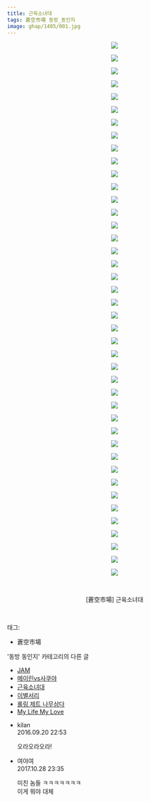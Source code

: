 ```yaml
---
title: 근육소녀대
tags: 蒼空市場 동방_동인지
image: ghap/1405/001.jpg
---
```

<div class="article">
<p style="text-align: center; clear: none; float: none;"><img src="{{ site.nasurl }}/ghap/1405/001.jpg"/></p>
<p style="text-align: center; clear: none; float: none;"><img src="{{ site.nasurl }}/ghap/1405/002.jpg"/></p>
<p style="text-align: center; clear: none; float: none;"><img src="{{ site.nasurl }}/ghap/1405/003.jpg"/></p>
<p style="text-align: center; clear: none; float: none;"><img src="{{ site.nasurl }}/ghap/1405/004.jpg"/></p>
<p style="text-align: center; clear: none; float: none;"><img src="{{ site.nasurl }}/ghap/1405/005.jpg"/></p>
<p style="text-align: center; clear: none; float: none;"><img src="{{ site.nasurl }}/ghap/1405/006.jpg"/></p>
<p style="text-align: center; clear: none; float: none;"><img src="{{ site.nasurl }}/ghap/1405/007.jpg"/></p>
<p style="text-align: center; clear: none; float: none;"><img src="{{ site.nasurl }}/ghap/1405/008.jpg"/></p>
<p style="text-align: center; clear: none; float: none;"><img src="{{ site.nasurl }}/ghap/1405/009.jpg"/></p>
<p style="text-align: center; clear: none; float: none;"><img src="{{ site.nasurl }}/ghap/1405/010.jpg"/></p>
<p style="text-align: center; clear: none; float: none;"><img src="{{ site.nasurl }}/ghap/1405/011.jpg"/></p>
<p style="text-align: center; clear: none; float: none;"><img src="{{ site.nasurl }}/ghap/1405/012.jpg"/></p>
<p style="text-align: center; clear: none; float: none;"><img src="{{ site.nasurl }}/ghap/1405/013.jpg"/></p>
<p style="text-align: center; clear: none; float: none;"><img src="{{ site.nasurl }}/ghap/1405/014.jpg"/></p>
<p style="text-align: center; clear: none; float: none;"><img src="{{ site.nasurl }}/ghap/1405/015.jpg"/></p>
<p style="text-align: center; clear: none; float: none;"><img src="{{ site.nasurl }}/ghap/1405/016.jpg"/></p>
<p style="text-align: center; clear: none; float: none;"><img src="{{ site.nasurl }}/ghap/1405/017.jpg"/></p>
<p style="text-align: center; clear: none; float: none;"><img src="{{ site.nasurl }}/ghap/1405/018.jpg"/></p>
<p style="text-align: center; clear: none; float: none;"><img src="{{ site.nasurl }}/ghap/1405/019.jpg"/></p>
<p style="text-align: center; clear: none; float: none;"><img src="{{ site.nasurl }}/ghap/1405/020.jpg"/></p>
<p style="text-align: center; clear: none; float: none;"><img src="{{ site.nasurl }}/ghap/1405/021.jpg"/></p>
<p style="text-align: center; clear: none; float: none;"><img src="{{ site.nasurl }}/ghap/1405/022.jpg"/></p>
<p style="text-align: center; clear: none; float: none;"><img src="{{ site.nasurl }}/ghap/1405/023.jpg"/></p>
<p style="text-align: center; clear: none; float: none;"><img src="{{ site.nasurl }}/ghap/1405/024.jpg"/></p>
<p style="text-align: center; clear: none; float: none;"><img src="{{ site.nasurl }}/ghap/1405/025.jpg"/></p>
<p style="text-align: center; clear: none; float: none;"><img src="{{ site.nasurl }}/ghap/1405/026.jpg"/></p>
<p style="text-align: center; clear: none; float: none;"><img src="{{ site.nasurl }}/ghap/1405/027.jpg"/></p>
<p style="text-align: center; clear: none; float: none;"><img src="{{ site.nasurl }}/ghap/1405/028.jpg"/></p>
<p style="text-align: center; clear: none; float: none;"><img src="{{ site.nasurl }}/ghap/1405/029.jpg"/></p>
<p style="text-align: center; clear: none; float: none;"><img src="{{ site.nasurl }}/ghap/1405/030.jpg"/></p>
<p style="text-align: center; clear: none; float: none;"><img src="{{ site.nasurl }}/ghap/1405/031.jpg"/></p>
<p style="text-align: center; clear: none; float: none;"><img src="{{ site.nasurl }}/ghap/1405/032.jpg"/></p>
<p style="text-align: center; clear: none; float: none;"><img src="{{ site.nasurl }}/ghap/1405/033.jpg"/></p>
<p style="text-align: center; clear: none; float: none;"><img src="{{ site.nasurl }}/ghap/1405/034.jpg"/></p>
<p style="text-align: center; clear: none; float: none;"><img src="{{ site.nasurl }}/ghap/1405/035.jpg"/></p>
<p style="text-align: center; clear: none; float: none;"><img src="{{ site.nasurl }}/ghap/1405/036.jpg"/></p>
<p style="text-align: center; clear: none; float: none;"><img src="{{ site.nasurl }}/ghap/1405/037.jpg"/></p>
<p style="text-align: center; clear: none; float: none;"><img src="{{ site.nasurl }}/ghap/1405/038.jpg"/></p>
<p style="text-align: center; clear: none; float: none;"><img src="{{ site.nasurl }}/ghap/1405/039.jpg"/></p>
<p style="text-align: center; clear: none; float: none;"><img src="{{ site.nasurl }}/ghap/1405/040.jpg"/></p>
<p style="text-align: center; clear: none; float: none;"><img src="{{ site.nasurl }}/ghap/1405/041.jpg"/></p>
<p style="text-align: center; clear: none; float: none;"><img src="{{ site.nasurl }}/ghap/1405/042.jpg"/></p>
<p style="text-align: center; clear: none; float: none;"><br/></p>
<p style="text-align: center; clear: none; float: none;">[蒼空市場] 근육소녀대</p>
<p style="text-align: center; clear: none; float: none;"><br/></p>
</div><div class="tagTrail">
<p>태그: </p>
<ul>
<li>蒼空市場</li>
</ul>
</div><div class="another">
<p>'동방 동인지' 카테고리의 다른 글</p>
<ul>
<li><a href="/2016-08-08-ghap_1407">JAM</a></li>
<li><a href="/2016-08-08-ghap_1406">메이린vs사쿠야</a></li>
<li><a href="/2016-08-07-ghap_1405">근육소녀대</a></li>
<li><a href="/2016-08-07-ghap_1404">이별서리</a></li>
<li><a href="/2016-08-07-ghap_1403">롤링 제트 나무삼다</a></li>
<li><a href="/2016-08-07-ghap_1402">My Life My Love</a></li>
</ul>
</div><div class="cb_module cb_fluid">
<div class="cb_wrt cb_profile">
<div class="comment">
<ul>
<li class="cb_thumb_off" id="comment14809834">
<div class="cb_comment_area">
<div class="cb_info_area">
<div class="cb_section">
<span class="cb_nick_name">kilan</span>
</div>
<div class="cb_section">
<span class="cb_date">2016.09.20 22:53 </span>
</div>
</div>
<div class="cb_dsc_comment">
<p class="cb_dsc">
											오라오라오라!
										</p>
</div>
</div></li>
<li class="cb_thumb_off" id="comment15116717">
<div class="cb_comment_area">
<div class="cb_info_area">
<div class="cb_section">
<span class="cb_nick_name">여야여</span>
</div>
<div class="cb_section">
<span class="cb_date">2017.10.28 23:35 </span>
</div>
</div>
<div class="cb_dsc_comment">
<p class="cb_dsc">
											미친 놈들 ㅋㅋㅋㅋㅋㅋㅋ <br/>
이게 뭐야 대체
										</p>
</div>
</div></li>
</ul>
</div>
</div><!-- commentList close -->
</div>
